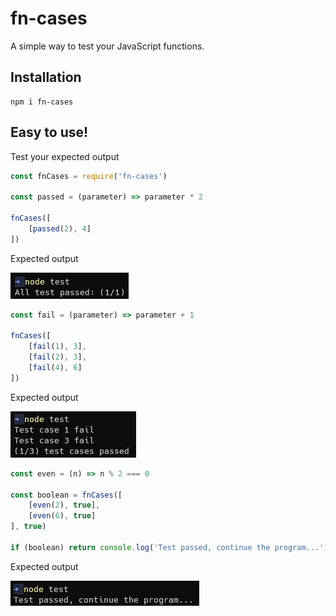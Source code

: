 # fn-cases

A simple way to test your JavaScript functions.

## Installation
```
npm i fn-cases
```

## Easy to use!
Test your expected output

```javascript
const fnCases = require('fn-cases')

const passed = (parameter) => parameter * 2

fnCases([
    [passed(2), 4]
])
```
Expected output

![Expected output: passed](/screenshots/passed.png)

```javascript
const fail = (parameter) => parameter + 1

fnCases([
    [fail(1), 3],
    [fail(2), 3],
    [fail(4), 6]
])
```
Expected output

![expected output: fail](/screenshots/fail.png)

```javascript
const even = (n) => n % 2 === 0

const boolean = fnCases([
    [even(2), true],
    [even(6), true]
], true)

if (boolean) return console.log('Test passed, continue the program...')
```
Expected output

![expected output: boolean](/screenshots/boolean.png)